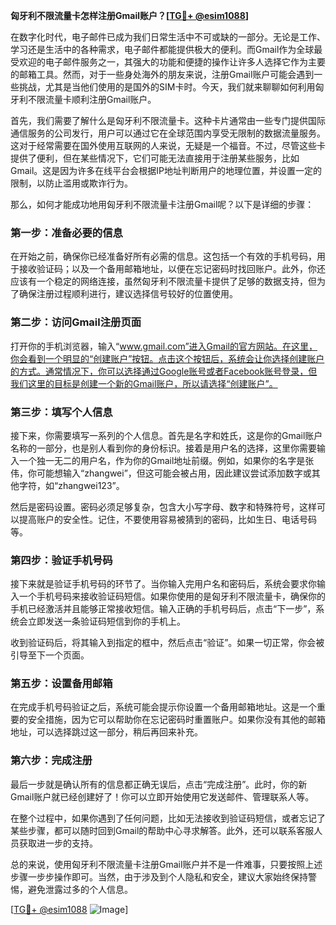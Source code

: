 **匈牙利不限流量卡怎样注册Gmail账户？[[TG💪+ @esim1088](https://t.me/s/esim1088)]**

在数字化时代，电子邮件已成为我们日常生活中不可或缺的一部分。无论是工作、学习还是生活中的各种需求，电子邮件都能提供极大的便利。而Gmail作为全球最受欢迎的电子邮件服务之一，其强大的功能和便捷的操作让许多人选择它作为主要的邮箱工具。然而，对于一些身处海外的朋友来说，注册Gmail账户可能会遇到一些挑战，尤其是当他们使用的是国外的SIM卡时。今天，我们就来聊聊如何利用匈牙利不限流量卡顺利注册Gmail账户。

首先，我们需要了解什么是匈牙利不限流量卡。这种卡片通常由一些专门提供国际通信服务的公司发行，用户可以通过它在全球范围内享受无限制的数据流量服务。这对于经常需要在国外使用互联网的人来说，无疑是一个福音。不过，尽管这些卡提供了便利，但在某些情况下，它们可能无法直接用于注册某些服务，比如Gmail。这是因为许多在线平台会根据IP地址判断用户的地理位置，并设置一定的限制，以防止滥用或欺诈行为。

那么，如何才能成功地用匈牙利不限流量卡注册Gmail呢？以下是详细的步骤：

### 第一步：准备必要的信息

在开始之前，确保你已经准备好所有必需的信息。这包括一个有效的手机号码，用于接收验证码；以及一个备用邮箱地址，以便在忘记密码时找回账户。此外，你还应该有一个稳定的网络连接，虽然匈牙利不限流量卡提供了足够的数据支持，但为了确保注册过程顺利进行，建议选择信号较好的位置使用。

### 第二步：访问Gmail注册页面

打开你的手机浏览器，输入“www.gmail.com”进入Gmail的官方网站。在这里，你会看到一个明显的“创建账户”按钮。点击这个按钮后，系统会让你选择创建账户的方式。通常情况下，你可以选择通过Google账号或者Facebook账号登录，但我们这里的目标是创建一个新的Gmail账户，所以请选择“创建账户”。

### 第三步：填写个人信息

接下来，你需要填写一系列的个人信息。首先是名字和姓氏，这是你的Gmail账户名称的一部分，也是别人看到你的身份标识。接着是用户名的选择，这里你需要输入一个独一无二的用户名，作为你的Gmail地址前缀。例如，如果你的名字是张伟，你可能想输入“zhangwei”，但这可能会被占用，因此建议尝试添加数字或其他字符，如“zhangwei123”。

然后是密码设置。密码必须足够复杂，包含大小写字母、数字和特殊符号，这样可以提高账户的安全性。记住，不要使用容易被猜到的密码，比如生日、电话号码等。

### 第四步：验证手机号码

接下来就是验证手机号码的环节了。当你输入完用户名和密码后，系统会要求你输入一个手机号码来接收验证码短信。如果你使用的是匈牙利不限流量卡，确保你的手机已经激活并且能够正常接收短信。输入正确的手机号码后，点击“下一步”，系统会立即发送一条验证码短信到你的手机上。

收到验证码后，将其输入到指定的框中，然后点击“验证”。如果一切正常，你会被引导至下一个页面。

### 第五步：设置备用邮箱

在完成手机号码验证之后，系统可能会提示你设置一个备用邮箱地址。这是一个重要的安全措施，因为它可以帮助你在忘记密码时重置账户。如果你没有其他的邮箱地址，可以选择跳过这一部分，稍后再回来补充。

### 第六步：完成注册

最后一步就是确认所有的信息都正确无误后，点击“完成注册”。此时，你的新Gmail账户就已经创建好了！你可以立即开始使用它发送邮件、管理联系人等。

在整个过程中，如果你遇到了任何问题，比如无法接收到验证码短信，或者忘记了某些步骤，都可以随时回到Gmail的帮助中心寻求解答。此外，还可以联系客服人员获取进一步的支持。

总的来说，使用匈牙利不限流量卡注册Gmail账户并不是一件难事，只要按照上述步骤一步步操作即可。当然，由于涉及到个人隐私和安全，建议大家始终保持警惕，避免泄露过多的个人信息。

[[TG💪+ @esim1088](https://t.me/s/esim1088) ![Image](https://i.postimg.cc/4NQfJmqS/Snipaste-2025-05-13-00-14-12.png)]